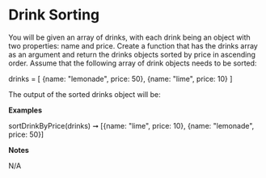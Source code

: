 <h1>Drink Sorting</h1>

You will be given an array of drinks, with each drink being an object with two properties: name and price. Create a function that has the drinks array as an argument and return the drinks objects sorted by price in ascending order.
Assume that the following array of drink objects needs to be sorted:

drinks = [
  {name: "lemonade", price: 50},
  {name: "lime", price: 10}
]

The output of the sorted drinks object will be:

<strong>Examples</strong>

sortDrinkByPrice(drinks) ➞ [{name: "lime", price: 10}, {name: "lemonade", price: 50}]

<strong>Notes</strong>

N/A
